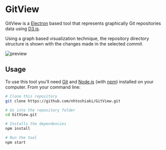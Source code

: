 # GitView

GitView is a [Electron](https://electronjs.org/) based tool that represents graphically Git repositories data using [D3.js](https://d3js.org).

Using a graph based visualization technique, the repository directory structure is shown with the changes made in the selected *commit*.

![preview](https://github.com/nhtoshiaki/GitView/blob/master/preview.png)

## Usage

To use this tool you'll need [Git](https://git-scm.com) and [Node.js](https://nodejs.org/en/download) (with [npm](npmjs.com)) installed on your computer. From your command line:

```bash
# Clone this repository
git clone https://github.com/nhtoshiaki/GitView.git

# Go into the repository folder
cd GitView.git

# Installs the dependencies
npm install

# Run the tool
npm start
```
